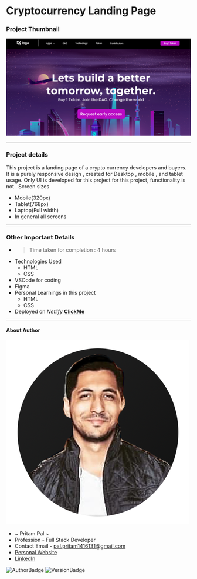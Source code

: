 # Cryptocurrency Landing Page 

### Project Thumbnail

![ImageThumbnail](./thumbnail.png)
***
### Project details
This project is a landing page of a crypto currency developers and buyers. It is a purely responsive design , created for Desktop , mobile , and tablet usage. Only UI is developed for this project for this project, functionality is not .
Screen sizes
- Mobile(320px)
- Tablet(768px)
- Laptop(Full width)
- In general all screens
***
### Other Important Details
- >Time taken for completion : 4 hours
- Technologies Used
  - HTML
  - CSS
- VSCode for coding
- Figma
- Personal Learnings in this project 
    - HTML
    - CSS 
- Deployed on *Netlify*  **[ClickMe](https://cryptoenthusiastsyo.netlify.app/)** 
*** 
#### About Author
![AuthorImage](./circle-profile-pic.png)
- ~ Pritam Pal ~
- Profession - Full Stack Developer
- Contact Email - pal.pritam1416131@gmail.com
- [Personal Website](#)
- [LinkedIn](https://www.linkedin.com/in/pritampal1/)  

![AuthorBadge](https://img.shields.io/badge/Author-Pritam-yellow)
![VersionBadge](https://img.shields.io/badge/Version-1.0.0-lightgrey)

